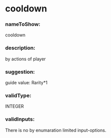 

# cooldown



  


### nameToShow:
  
cooldown  


### description:
  
by actions of player  


### suggestion:
  
guide value: Rarity*1  


### validType:
  
INTEGER  


### validInputs:
  
There is no by enumaration limited input-options.

